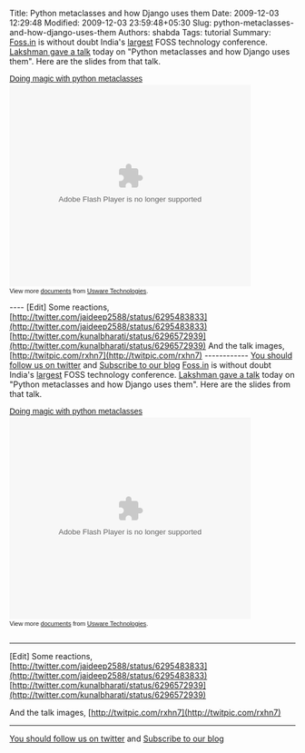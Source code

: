 Title: Python metaclasses and how Django uses them
Date: 2009-12-03 12:29:48
Modified: 2009-12-03 23:59:48+05:30
Slug: python-metaclasses-and-how-django-uses-them
Authors: shabda
Tags: tutorial
Summary: [Foss.in](http://foss.in/2009/) is without doubt India's [largest](http://twitter.com/#search?q=fossdotin) FOSS technology conference. [Lakshman gave a talk](http://foss.in/2009/schedules/talkdetailspub.php?talkid=44) today on "Python metaclasses and how Django uses them". Here are the slides from that talk. <div style="width:425px;text-align:left" id="__ss_2642704"><a style="font:14px Helvetica,Arial,Sans-serif;display:block;margin:12px 0 3px 0;text-decoration:underline;" href="http://www.slideshare.net/uswaretech/doing-magic-with-python-metaclasses" title="Doing magic with python metaclasses">Doing magic with python metaclasses</a><object style="margin:0px" width="425" height="355"><param name="movie" value="http://static.slidesharecdn.com/swf/ssplayer2.swf?doc=foos-lakshman-091203110615-phpapp02&stripped_title=doing-magic-with-python-metaclasses" /><param name="allowFullScreen" value="true"/><param name="allowScriptAccess" value="always"/><embed src="http://static.slidesharecdn.com/swf/ssplayer2.swf?doc=foos-lakshman-091203110615-phpapp02&stripped_title=doing-magic-with-python-metaclasses" type="application/x-shockwave-flash" allowscriptaccess="always" allowfullscreen="true" width="425" height="355"></embed></object><div style="font-size:11px;font-family:tahoma,arial;height:26px;padding-top:2px;">View more <a style="text-decoration:underline;" href="http://www.slideshare.net/">documents</a> from <a style="text-decoration:underline;" href="http://www.slideshare.net/uswaretech">Usware Technologies</a>.</div></div> ---- [Edit] Some reactions, [http://twitter.com/jaideep2588/status/6295483833](http://twitter.com/jaideep2588/status/6295483833) [http://twitter.com/kunalbharati/status/6296572939](http://twitter.com/kunalbharati/status/6296572939) And the talk images, [http://twitpic.com/rxhn7](http://twitpic.com/rxhn7) ------------ [You should follow us on twitter](http://twitter.com/uswaretech) and [Subscribe to our blog](http://feeds.feedburner.com/uswarearticles)
[Foss.in](http://foss.in/2009/) is without doubt India's [largest](http://twitter.com/#search?q=fossdotin) FOSS technology conference. [Lakshman gave a talk](http://foss.in/2009/schedules/talkdetailspub.php?talkid=44) today on "Python metaclasses and how Django uses them". Here are the slides from that talk.

<div style="width:425px;text-align:left" id="__ss_2642704"><a style="font:14px Helvetica,Arial,Sans-serif;display:block;margin:12px 0 3px 0;text-decoration:underline;" href="http://www.slideshare.net/uswaretech/doing-magic-with-python-metaclasses" title="Doing magic with python metaclasses">Doing magic with python metaclasses</a><object style="margin:0px" width="425" height="355"><param name="movie" value="http://static.slidesharecdn.com/swf/ssplayer2.swf?doc=foos-lakshman-091203110615-phpapp02&stripped_title=doing-magic-with-python-metaclasses" /><param name="allowFullScreen" value="true"/><param name="allowScriptAccess" value="always"/><embed src="http://static.slidesharecdn.com/swf/ssplayer2.swf?doc=foos-lakshman-091203110615-phpapp02&stripped_title=doing-magic-with-python-metaclasses" type="application/x-shockwave-flash" allowscriptaccess="always" allowfullscreen="true" width="425" height="355"></embed></object><div style="font-size:11px;font-family:tahoma,arial;height:26px;padding-top:2px;">View more <a style="text-decoration:underline;" href="http://www.slideshare.net/">documents</a> from <a style="text-decoration:underline;" href="http://www.slideshare.net/uswaretech">Usware Technologies</a>.</div></div>

----
[Edit]
Some reactions,  
[http://twitter.com/jaideep2588/status/6295483833](http://twitter.com/jaideep2588/status/6295483833)  
[http://twitter.com/kunalbharati/status/6296572939](http://twitter.com/kunalbharati/status/6296572939)

And the talk images, [http://twitpic.com/rxhn7](http://twitpic.com/rxhn7)  

------------
[You should follow us on twitter](http://twitter.com/uswaretech) and [Subscribe to our blog](http://feeds.feedburner.com/uswarearticles)


